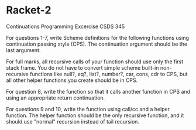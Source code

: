 # Racket-2
Continuations Programming Excercise 
CSDS 345

For questions 1-7, write Scheme definitions for the following functions using continuation passing style (CPS). The continuation argument should be the last argument. 

For full marks, all recursive calls of your function should use only the first stack frame.  You do not have to convert simple scheme built-in non-recursive functions like null?, eq?, list?, number?, car, cons, cdr to CPS, but all other helper functions you create should be in CPS.

For question 8, write the function so that it calls another function in CPS and using an appropriate return continuation.

For questions 9 and 10, write the function using call/cc and a helper function.  The helper function should be the only recursive function, and it should use "normal" recursion instead of tail recursion.
